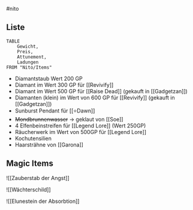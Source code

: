 #nito

## Liste
```dataview
TABLE
	Gewicht,
	Preis,
	Attunement,
	Ladungen
FROM "Nito/Items"
```

- Diamantstaub Wert 200 GP
- Diamant im Wert 300 GP für [[Revivify]]
- Diamant im Wert 500 GP für [[Raise Dead]] (gekauft in [[Gadgetzan]])
- Diamanten (klein) im Wert von 600 GP für [[Revivify]] (gekauft in [[Gadgetzan]])
- Sunburst Pendant für [[⭐Dawn]]
- ~~Mondbrunnenwasser~~ -> geklaut von [[Soe]]
- 4 Elfenbeinstreifen für [[Legend Lore]] (Wert 250GP)
- Räucherwerk im Wert von 500GP für [[Legend Lore]]
- Kochutensilien
- Haarsträhne von [[Garona]]

## Magic Items

![[Zauberstab der Angst]]

![[Wächterschild]]

![[Elunestein der Absorbtion]]


